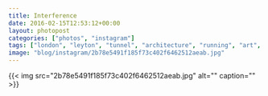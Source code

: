 ```yaml
---
title: Interference
date: 2016-02-15T12:53:12+00:00
layout: photopost
categories: ["photos", "instagram"]
tags: ["london", "leyton", "tunnel", "architecture", "running", "art", "patterns"]
image: "blog/instagram/2b78e5491f185f73c402f6462512aeab.jpg"
---
```


{{< img src="2b78e5491f185f73c402f6462512aeab.jpg" alt="" caption="" >}}



